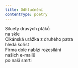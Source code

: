 ```yaml
---
title: Odhlučnění
contentType: poetry
---
```


<section>

Siluety dravých ptáků  
na skle  
Cikánská urážka z druhého patra  
hledá kořist  
Firma dole nabízí rozesílání  
našich e-mailů  
po naší smrti

</section>
